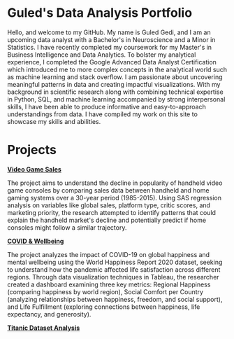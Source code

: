 # Guled's Data Analysis Portfolio

Hello, and welcome to my GitHub. My name is Guled Gedi, and I am an upcoming data analyst with a Bachelor's in Neuroscience and a Minor in Statistics. I have recently completed my coursework for my Master's in Business Intelligence and Data Analytics. To bolster my analytical experience, I completed the Google Advanced Data Analyst Certification which introduced me to more complex concepts in the analytical world such as machine learning and stack overflow. I am passionate about uncovering meaningful patterns in data and creating impactful visualizations. With my background in scientific research along with combining technical expertise in Python, SQL, and machine learning accompanied by strong interpersonal skills, I have been able to produce informative and easy-to-approach understandings from data. I have compiled my work on this site to showcase my skills and abilities.


# Projects

[**Video Game Sales**](https://github.com/GuledGedi/Video-Game-Sales:) 

The project aims to understand the decline in popularity of handheld video game consoles by comparing sales data between handheld and home gaming systems over a 30-year period (1985-2015). Using SAS regression analysis on variables like global sales, platform type, critic scores, and marketing priority, the research attempted to identify patterns that could explain the handheld market's decline and potentially predict if home consoles might follow a similar trajectory.


[**COVID & Wellbeing**](https://github.com/GuledGedi/COVID-Well-Being-Dashboard-Tableau:)

The project analyzes the impact of COVID-19 on global happiness and mental wellbeing using the World Happiness Report 2020 dataset, seeking to understand how the pandemic affected life satisfaction across different regions. Through data visualization techniques in Tableau, the researcher created a dashboard examining three key metrics: Regional Happiness (comparing happiness by world region), Social Comfort per Country (analyzing relationships between happiness, freedom, and social support), and Life Fulfillment (exploring connections between happiness, life expectancy, and generosity).


[**Titanic Dataset Analysis**](https://github.com/GuledGedi/Data-Analysis-with-Python:)

